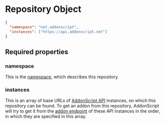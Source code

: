 # Repository Object

```json
{
  "namespace": "net.addonscript",
  "instances": ["https://api.addonscript.net"]
}
```

## Required properties

### namespace

This is the [namespace](../concepts/namespaces.md), which describes this repository.

### instances

This is an array of base URLs of [AddonScript API](../api) instances, on which this
repository can be found. To get an addon from this repository, AddonScript will
try to get it from the [addon endpoint](../api/features/addons.md#get-addon)
of these API instances in the order, in which they are specified in this array.